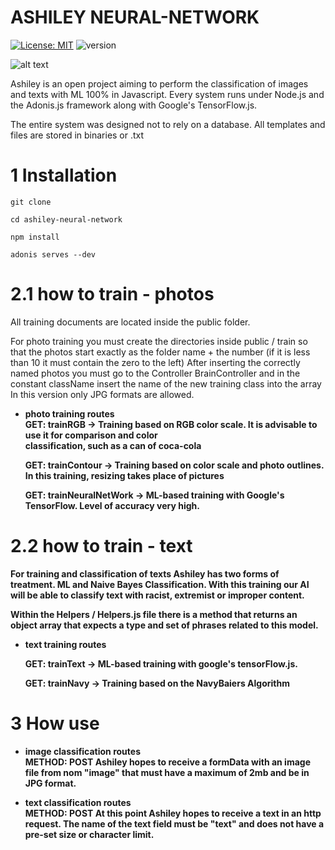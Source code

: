 
# ASHILEY NEURAL-NETWORK
[![License: MIT](https://img.shields.io/badge/License-MIT-yellow.svg)](https://opensource.org/licenses/MIT)
![version](https://img.shields.io/badge/version-1.0.0-blue)

![alt text](https://i1.wp.com/sitn.hms.harvard.edu/wp-content/uploads/2017/08/Half-machine-half-human-brain-2.jpg?resize=960%2C600&ssl=1)


Ashiley is an open project aiming to perform the classification of images and texts with ML 100% in Javascript.
Every system runs under Node.js and the Adonis.js framework along with Google's TensorFlow.js.

The entire system was designed not to rely on a database.
All templates and files are stored in binaries or .txt

# 1 Installation

```
git clone 
```
```
cd ashiley-neural-network
```
```
npm install
```
```
adonis serves --dev
```
# 2.1 how to train - photos

All training documents are located inside the public folder.

For photo training you must create the directories inside public / train so that the photos start exactly as the folder name + the number (if it is less than 10 it must contain the zero to the left)
After inserting the correctly named photos you must go to the Controller BrainController and in the constant className insert the name of the new training class into the array
In this version only JPG formats are allowed.
 
 * <b>photo training routes<b/> <br/>
   <b>GET:<b/> trainRGB -> Training based on RGB color scale.
   It is advisable to use it for comparison and color <br/>
   classification, such as a can of coca-cola

   <b>GET:<b/> trainContour -> Training based on color scale and
   photo outlines. In this training, resizing takes place
   of pictures
   
   <b>GET:<b/> trainNeuralNetWork -> ML-based training with
   Google's TensorFlow. Level of accuracy very high.


# 2.2 how to train - text
For training and classification of texts Ashiley has two forms of treatment. ML and Naive Bayes Classification.
With this training our AI will be able to classify text with racist, extremist or improper content.

Within the Helpers / Helpers.js file there is a method that returns an object array that expects a type and set of phrases related to this model.

* <b>text training routes<b> <br/>

  <b>GET:<b/> trainText -> ML-based training with google's tensorFlow.js.

  <b>GET:<b/> trainNavy -> Training based on the NavyBaiers Algorithm

# 3 How use

* <b>image classification routes<b/> <br/>
   <b>METHOD: POST<b/>
   Ashiley hopes to receive a formData with an image file from
   nom "image" that must have a maximum of 2mb and be in JPG format.


* <b>text classification routes<b/> <br/>
  <b>METHOD: POST<b/>
  At this point Ashiley hopes to receive a text in an http request. The name of 
  the text field must be "text" and does not have a pre-set size or character limit.
